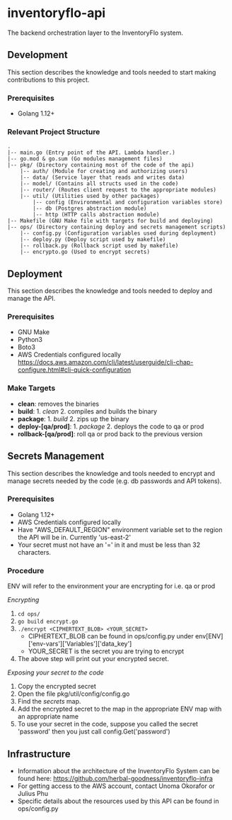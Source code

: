 # inventoryflo-api
The backend orchestration layer to the InventoryFlo system.


## Development
This section describes the knowledge and tools needed to start making contributions to this project.

### Prerequisites
- Golang 1.12+

### Relevant Project Structure
```
.
|-- main.go (Entry point of the API. Lambda handler.)
|-- go.mod & go.sum (Go modules management files)
|-- pkg/ (Directory containing most of the code of the api)
    |-- auth/ (Module for creating and authorizing users)
    |-- data/ (Service layer that reads and writes data)
    |-- model/ (Contains all structs used in the code)
    |-- router/ (Routes client request to the appropriate modules)
    |-- util/ (Utilities used by other packages)
        |-- config (Environmental and configuration variables store)
        |-- db (Postgres abstraction module)
        |-- http (HTTP calls abstraction module)
|-- Makefile (GNU Make file with targets for build and deploying)
|-- ops/ (Directory containing deploy and secrets management scripts)
    |-- config.py (Configuration variables used during deployment)
    |-- deploy.py (Deploy script used by makefile)
    |-- rollback.py (Rollback script used by makefile)
    |-- encrypto.go (Used to encrypt secrets)
```


## Deployment
This section describes the knowledge and tools needed to deploy and manage the API.

### Prerequisites
- GNU Make
- Python3
- Boto3
- AWS Credentials configured locally https://docs.aws.amazon.com/cli/latest/userguide/cli-chap-configure.html#cli-quick-configuration

### Make Targets
- **clean**: removes the binaries
- **build**: 1. *clean* 2. compiles and builds the binary
- **package**: 1. *build* 2. zips up the binary
- **deploy-[qa/prod]**: 1. *package* 2. deploys the code to qa or prod
- **rollback-[qa/prod]**: roll qa or prod back to the previous version


## Secrets Management
This section describes the knowledge and tools needed to encrypt and manage secrets needed by the code (e.g. db passwords and API tokens).

### Prerequisites
- Golang 1.12+
- AWS Credentials configured locally
- Have "AWS_DEFAULT_REGION" environment variable set to the region the API will be in. Currently 'us-east-2'
- Your secret must not have an '=' in it and must be less than 32 characters.

### Procedure
ENV will refer to the environment your are encrypting for i.e. qa or prod

*Encrypting*

1. ```cd ops/```
2. ```go build encrypt.go```
3. ```./encrypt <CIPHERTEXT_BLOB> <YOUR_SECRET>```
   - CIPHERTEXT_BLOB can be found in ops/config.py under env[ENV]['env-vars']['Variables']['data_key']
   - YOUR_SECRET is the secret you are trying to encrypt
4. The above step will print out your encrypted secret.

*Exposing your secret to the code*
1. Copy the encrypted secret
2. Open the file pkg/util/config/config.go
3. Find the *secrets* map.
4. Add the encrypted secret to the map in the appropriate ENV map with an appropriate name
5. To use your secret in the code, suppose you called the secret 'password' then you just call config.Get('password')


## Infrastructure
- Information about the architecture of the InventoryFlo System can be found here: https://github.com/herbal-goodness/inventoryflo-infra
- For getting access to the AWS account, contact Unoma Okorafor or Julius Phu
- Specific details about the resources used by this API can be found in ops/config.py